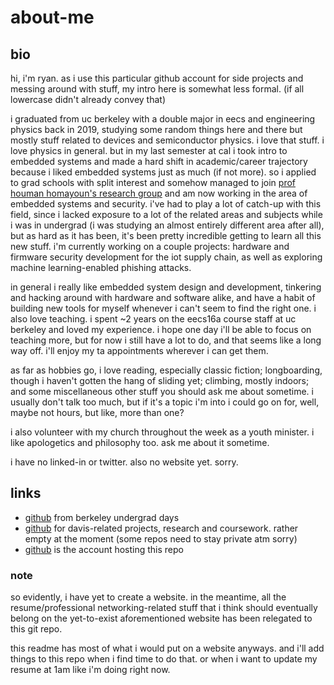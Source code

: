 # about-me

## bio

hi, i'm ryan. as i use this particular github account for side projects and messing around with stuff, my intro here is somewhat less formal. (if all lowercase didn't already convey that) 

i graduated from uc berkeley with a double major in eecs and engineering physics back in 2019, studying some random things here and there but mostly stuff related to devices and semiconductor physics. i love that stuff. i love physics in general. but in my last semester at cal i took intro to embedded systems and made a hard shift in academic/career trajectory because i liked embedded systems just as much (if not more). so i applied to grad schools with split interest and somehow managed to join [prof houman homayoun's research group](https://www.ece.ucdavis.edu/~hhomayou/) and am now working in the area of embedded systems and security. i've had to play a lot of catch-up with this field, since i lacked exposure to a lot of the related areas and subjects while i was in undergrad (i was studying an almost entirely different area after all), but as hard as it has been, it's been pretty incredible getting to learn all this new stuff. i'm currently working on a couple projects: hardware and firmware security development for the iot supply chain, as well as exploring machine learning-enabled phishing attacks. 

in general i really like embedded system design and development, tinkering and hacking around with hardware and software alike, and have a habit of building new tools for myself whenever i can't seem to find the right one. i also love teaching. i spent ~2 years on the eecs16a course staff at uc berkeley and loved my experience. i hope one day i'll be able to focus on teaching more, but for now i still have a lot to do, and that seems like a long way off. i'll enjoy my ta appointments wherever i can get them.

as far as hobbies go, i love reading, especially classic fiction; longboarding, though i haven't gotten the hang of sliding yet; climbing, mostly indoors; and some miscellaneous other stuff you should ask me about sometime. i usually don't talk too much, but if it's a topic i'm into i could go on for, well, maybe not hours, but like, more than one? 

i also volunteer with my church throughout the week as a youth minister. i like apologetics and philosophy too. ask me about it sometime.

i have no linked-in or twitter. also no website yet. sorry. 

## links

- [github](https://github.com/r-tsang) from berkeley undergrad days
- [github](https://github.com/rchtsang) for davis-related projects, research and coursework. rather empty at the moment (some repos need to stay private atm sorry)
- [github](https://github.com/rctsang) is the account hosting this repo

### note

so evidently, i have yet to create a website. in the meantime, all the resume/professional networking-related stuff that i think should eventually belong on the yet-to-exist aforementioned website has been relegated to this git repo. 

this readme has most of what i would put on a website anyways. and i'll add things to this repo when i find time to do that. or when i want to update my resume at 1am like i'm doing right now. 
